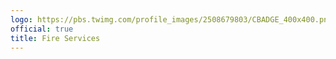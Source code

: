 ```yaml
---
logo: https://pbs.twimg.com/profile_images/2508679803/CBADGE_400x400.png
official: true
title: Fire Services
---
```

